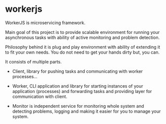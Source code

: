 # workerjs

WorkerJS is microservicing framework.

Main goal of this project is to provide scalable environment for running your asynchronous tasks with ability of active monitoring and problem detection. 

Philosophy behind it is plug and play environment with ability of extending it to fit your own needs. You do not need to get your hands dirty but, you can. 

It consists of multiple parts. 

 * Client, library for pushing tasks and communicating with worker processes...

 * Worker, CLI application and library for starting instances of your application (processes) and forwarding tasks and providing layer for communication with client. 

 * Monitor is independent service for monitoring whole system and detecting problems, logging and making it easier for you to manage your system. 

